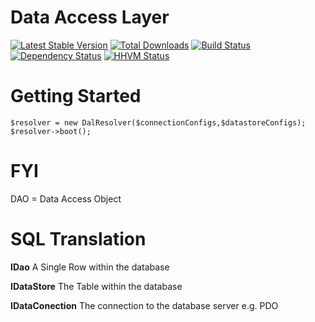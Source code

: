 Data Access Layer
===

[![Latest Stable Version](https://poser.pugx.org/packaged/dal/version.png)](https://packagist.org/packages/packaged/dal)
[![Total Downloads](https://poser.pugx.org/packaged/dal/d/total.png)](https://packagist.org/packages/packaged/dal)
[![Build Status](https://travis-ci.org/packaged/dal.png)](https://travis-ci.org/packaged/dal)
[![Dependency Status](https://www.versioneye.com/php/packaged:dal/badge.png)](https://www.versioneye.com/php/packaged:dal)
[![HHVM Status](http://hhvm.h4cc.de/badge/packaged/dal.png)](http://hhvm.h4cc.de/package/packaged/dal)

Getting Started
===

    $resolver = new DalResolver($connectionConfigs,$datastoreConfigs);
    $resolver->boot();

FYI
===
DAO = Data Access Object

SQL Translation
====

**IDao** A Single Row within the database

**IDataStore** The Table within the database

**IDataConection** The connection to the database server e.g. PDO
